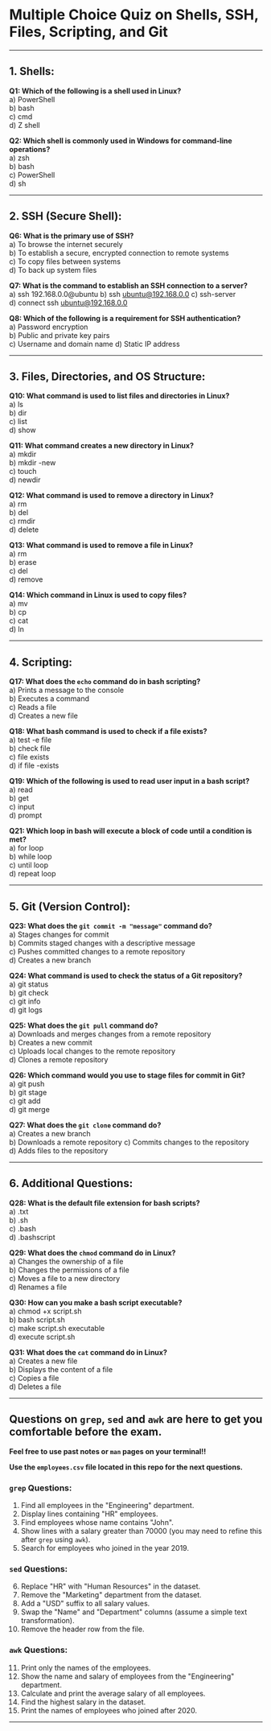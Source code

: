 # Multiple Choice Quiz on Shells, SSH, Files, Scripting, and Git

---

## 1. Shells:

**Q1: Which of the following is a shell used in Linux?**  
a) PowerShell  
b) bash  
c) cmd  
d) Z shell  

**Q2: Which shell is commonly used in Windows for command-line operations?**  
a) zsh  
b) bash  
c) PowerShell  
d) sh  

---

## 2. SSH (Secure Shell):

**Q6: What is the primary use of SSH?**  
a) To browse the internet securely  
b) To establish a secure, encrypted connection to remote systems  
c) To copy files between systems  
d) To back up system files  

**Q7: What is the command to establish an SSH connection to a server?**  
a) ssh 192.168.0.0@ubuntu 
b) ssh ubuntu@192.168.0.0
c) ssh-server  
d) connect ssh ubuntu@192.168.0.0

**Q8: Which of the following is a requirement for SSH authentication?**  
a) Password encryption  
b) Public and private key pairs  
c) Username and domain name 
d) Static IP address


---

## 3. Files, Directories, and OS Structure:

**Q10: What command is used to list files and directories in Linux?**  
a) ls  
b) dir  
c) list  
d) show  

**Q11: What command creates a new directory in Linux?**  
a) mkdir  
b) mkdir -new  
c) touch  
d) newdir  

**Q12: What command is used to remove a directory in Linux?**  
a) rm  
b) del  
c) rmdir  
d) delete  

**Q13: What command is used to remove a file in Linux?**  
a) rm  
b) erase  
c) del  
d) remove  

**Q14: Which command in Linux is used to copy files?**  
a) mv  
b) cp  
c) cat  
d) ln  

---

## 4. Scripting:

**Q17: What does the `echo` command do in bash scripting?**  
a) Prints a message to the console  
b) Executes a command  
c) Reads a file  
d) Creates a new file  

**Q18: What bash command is used to check if a file exists?**  
a) test -e file  
b) check file  
c) file exists  
d) if file -exists  

**Q19: Which of the following is used to read user input in a bash script?**  
a) read  
b) get  
c) input  
d) prompt  

**Q21: Which loop in bash will execute a block of code until a condition is met?**  
a) for loop  
b) while loop  
c) until loop  
d) repeat loop  

---

## 5. Git (Version Control):

**Q23: What does the `git commit -m "message"` command do?**  
a) Stages changes for commit  
b) Commits staged changes with a descriptive message  
c) Pushes committed changes to a remote repository  
d) Creates a new branch 

**Q24: What command is used to check the status of a Git repository?**  
a) git status  
b) git check  
c) git info  
d) git logs  

**Q25: What does the `git pull` command do?**  
a) Downloads and merges changes from a remote repository  
b) Creates a new commit  
c) Uploads local changes to the remote repository  
d) Clones a remote repository  

**Q26: Which command would you use to stage files for commit in Git?**  
a) git push  
b) git stage  
c) git add  
d) git merge  

**Q27: What does the `git clone` command do?**  
a) Creates a new branch  
b) Downloads a remote repository
c) Commits changes to the repository  
d) Adds files to the repository  

---

## 6. Additional Questions:

**Q28: What is the default file extension for bash scripts?**  
a) .txt  
b) .sh  
c) .bash  
d) .bashscript  

**Q29: What does the `chmod` command do in Linux?**  
a) Changes the ownership of a file  
b) Changes the permissions of a file  
c) Moves a file to a new directory  
d) Renames a file  

**Q30: How can you make a bash script executable?**  
a) chmod +x script.sh  
b) bash script.sh  
c) make script.sh executable  
d) execute script.sh  

**Q31: What does the `cat` command do in Linux?**  
a) Creates a new file  
b) Displays the content of a file  
c) Copies a file  
d) Deletes a file  

---


## Questions on `grep`, `sed` and `awk` are here to get you comfortable before the exam.
**Feel free to use past notes or `man` pages on your terminal!!**

**Use the `employees.csv` file located in this repo for the next questions.**


### `grep` Questions:
1. Find all employees in the "Engineering" department.
2. Display lines containing "HR" employees.
3. Find employees whose name contains "John".
4. Show lines with a salary greater than 70000 (you may need to refine this after `grep` using `awk`).
5. Search for employees who joined in the year 2019.

### `sed` Questions:
6. Replace "HR" with "Human Resources" in the dataset.
7. Remove the "Marketing" department from the dataset.
8. Add a "USD" suffix to all salary values.
9. Swap the "Name" and "Department" columns (assume a simple text transformation).
10. Remove the header row from the file.

### `awk` Questions:
11. Print only the names of the employees.
12. Show the name and salary of employees from the "Engineering" department.
13. Calculate and print the average salary of all employees.
14. Find the highest salary in the dataset.
15. Print the names of employees who joined after 2020.

---
